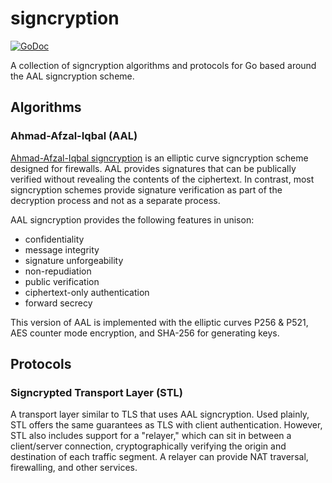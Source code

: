# signcryption

[![GoDoc](https://godoc.org/github.com/DavidHuie/signcryption?status.svg)](https://godoc.org/github.com/DavidHuie/signcryption)

A collection of signcryption algorithms and protocols for Go based
around the AAL signcryption scheme.

## Algorithms

### Ahmad-Afzal-Iqbal (AAL)

[Ahmad-Afzal-Iqbal
signcryption](http://ieeexplore.ieee.org/document/6725326/) is an
elliptic curve signcryption scheme designed for firewalls. AAL
provides signatures that can be publically verified without revealing
the contents of the ciphertext. In contrast, most signcryption schemes
provide signature verification as part of the decryption process and
not as a separate process.

AAL signcryption provides the following features in unison:
- confidentiality
- message integrity
- signature unforgeability
- non-repudiation
- public verification
- ciphertext-only authentication
- forward secrecy

This version of AAL is implemented with the elliptic curves P256 &
P521, AES counter mode encryption, and SHA-256 for generating keys.

## Protocols

### Signcrypted Transport Layer (STL)

A transport layer similar to TLS that uses AAL signcryption. Used
plainly, STL offers the same guarantees as TLS with client
authentication. However, STL also includes support for a "relayer,"
which can sit in between a client/server connection, cryptographically
verifying the origin and destination of each traffic segment. A
relayer can provide NAT traversal, firewalling, and other services.
